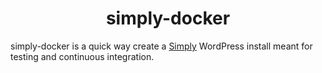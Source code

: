 <h1 align=center>simply-docker</h1>

simply-docker is a quick way create a [Simply](https://github.com/Amorfx/simply) WordPress install meant for testing and continuous integration.
